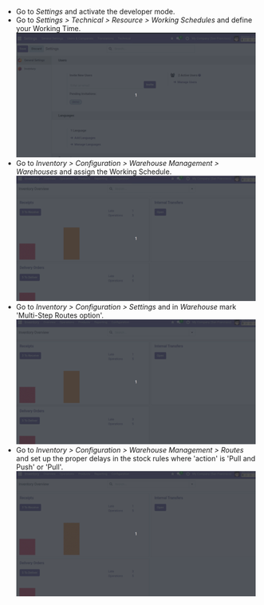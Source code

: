 - Go to *Settings* and activate the developer mode.
- Go to *Settings \> Technical \> Resource \> Working Schedules* and define
  your Working Time.
![Working Schedules](../static/description/working_schedules.gif)
- Go to *Inventory \> Configuration \> Warehouse Management \>
  Warehouses* and assign the Working Schedule.
![Warehouse Management](../static/description/warehouse_management.gif)
- Go to *Inventory \> Configuration \> Settings* and in *Warehouse* mark
  'Multi-Step Routes option'.
![Multi-Step Routes option](../static/description/multi_step.gif)
- Go to *Inventory \> Configuration \> Warehouse Management \> Routes*
  and set up the proper delays in the stock rules where 'action' is
  'Pull and Push' or 'Pull'.
![Set up the proper delays](../static/description/delay.gif)
